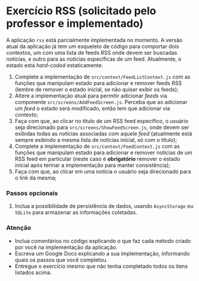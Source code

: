 # Exercício RSS (solicitado pelo professor e implementado)

A aplicação `rss` está parcialmente implementada no momento. 
A versão atual da aplicação já tem um esqueleto de código para comportar dois contextos, um com uma lista de feeds RSS onde devem ser buscadas notícias, e outro para as notícias específicas de um feed. Atualmente, o estado está *hard-coded* estaticamente.

1. Complete a implementação de `src/context/FeedListContext.js` com as funções que manipulam estado para adicionar e remover feeds RSS (lembre de remover o estado inicial, se não quiser exibir os feeds); 
2. Altere a implementação atual para permitir adicionar *feeds* via componente `src/screens/AddFeedScreen.js`. Perceba que ao adicionar um *feed* o estado será modificado, então tem que adicionar via contexto;
3. Faça com que, ao clicar no título de um RSS feed específico, o usuário seja direcionado para `src/screens/ShowFeedScreen.js`, onde devem ser exibidas todas as notícias associadas com aquele *feed* (atualmente está sempre exibindo a mesma lista de notícias inicial, só com o título);
4. Complete a implementação de `src/context/FeedContext.js` com as funções que manipulam estado para adicionar e remover notícias de um RSS feed em particular (neste caso é **obrigatório** remover o estado inicial após terinar a implementação para manter consistência); 
5. Faça com que, ao clicar em uma notícia o usuário seja direcionado para o link da mesma; 

### Passos opcionais

1. Inclua a possibilidade de persistência de dados, usando `AsyncStorage` ou `SQLite` para armazenar as informações coletadas.

### Atenção

- Inclua comentários no código explicando o que faz cada método criado por você na implementação da aplicação.
- Escreva um Google Docs explicando a sua implementação, informando quais os passos que você completou.
- Entregue o exercício mesmo que não tenha completado todos os itens listados acima.